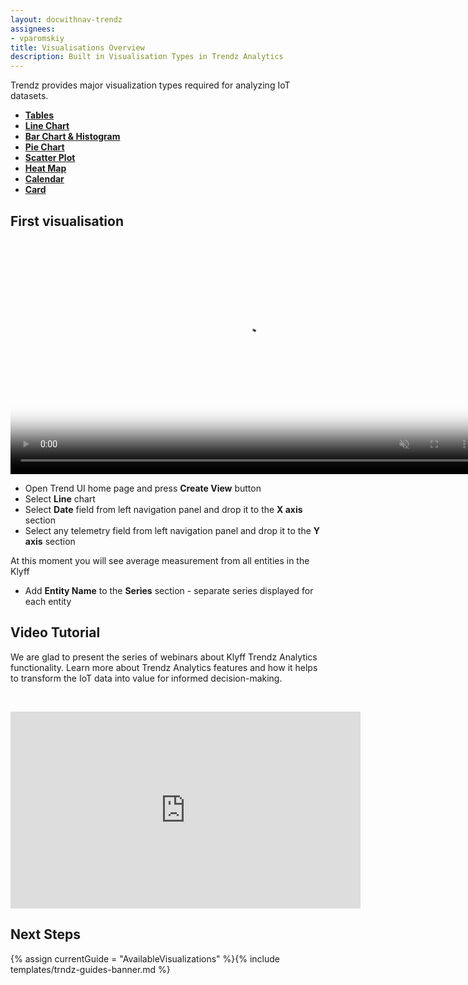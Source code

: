 ```yaml
---
layout: docwithnav-trendz
assignees:
- vparomskiy
title: Visualisations Overview
description: Built in Visualisation Types in Trendz Analytics 
---
```


Trendz provides major visualization types required for analyzing IoT datasets. 

* [**Tables**](/docs/trendz/visualizations-tables)
* [**Line Chart**](/docs/trendz/visualizations-line)
* [**Bar Chart & Histogram**](/docs/trendz/visualizations-bar)
* [**Pie Chart**](/docs/trendz/visualizations-pie)
* [**Scatter Plot**](/docs/trendz/visualizations-scatter)
* [**Heat Map**](/docs/trendz/visualizations-heatmap)
* [**Calendar**](/docs/trendz/visualizations-calendar)
* [**Card**](/docs/trendz/visualizations-card)

## First visualisation

<div class="image-block">
    <div class="image-wrapper">
       <video poster="/images/trendz/simple-line.png" autoplay="" loop="" preload="auto" muted="" style="width: 750px">
            <source src="https://tb-videos.s3-us-west-1.amazonaws.com/trndz-first-view.webm" type="video/webm">                 
        </video> 
    </div>
</div>

* Open Trend UI home page and press **Create View** button
* Select **Line** chart
* Select **Date** field from left navigation panel and drop it to the **X axis** section
* Select any telemetry field from left navigation panel and drop it to the **Y axis** section

At this moment you will see average measurement from all entities in the Klyff

* Add **Entity Name** to the **Series** section - separate series displayed for each entity

## Video Tutorial

We are glad to present the series of webinars about Klyff Trendz Analytics functionality. 
Learn more about Trendz Analytics features and how it helps to transform the IoT data into value for informed decision-making.

&nbsp; 
  
<div id="video">  
    <div id="video_wrapper">
        <iframe width="560" height="315" src="https://www.youtube.com/embed/videoseries?list=PLYEKB_XwLCZIs-_Aoos3CdNIqSYrXk4LN" frameborder="0" allow="accelerometer; autoplay; encrypted-media; gyroscope; picture-in-picture" allowfullscreen></iframe>
    </div>
</div>

## Next Steps

{% assign currentGuide = "AvailableVisualizations" %}{% include templates/trndz-guides-banner.md %}